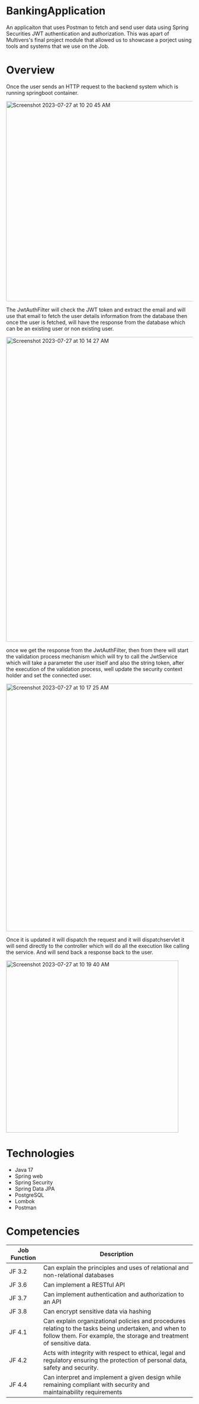 # BankingApplication
An applicaiton that uses Postman to fetch and send user data using Spring Securities JWT authentication and authorization. This was apart of Multivers's final project module that allowed us to showcase a porject using tools and systems that we use on the Job.

# Overview
Once the user sends an HTTP request to the backend system which is running springboot container. 

<img width="541" alt="Screenshot 2023-07-27 at 10 20 45 AM" src="https://github.com/jxkobrxyes/BankingApplication/assets/79924650/91b5225f-3618-4d79-abb7-abd688543669">

The JwtAuthFilter will check the JWT token and extract the email and will use that email to fetch the user details information from the database then once the user is fetched, will have the response from the database which can be an existing user or non existing user.

<img width="824" alt="Screenshot 2023-07-27 at 10 14 27 AM" src="https://github.com/jxkobrxyes/BankingApplication/assets/79924650/69e12395-44f9-4f5b-9f39-d889cbf1d950">

once we get the response from the JwtAuthFilter, then from there will start the validation process mechanism which will try to call the JwtService which will take a parameter the user itself and also the string token, after the execution of the validation process, well update the security context holder and set the connected user. 

<img width="669" alt="Screenshot 2023-07-27 at 10 17 25 AM" src="https://github.com/jxkobrxyes/BankingApplication/assets/79924650/32c7607b-f77c-4d3f-976d-cb0927ce70c2">

Once it is updated it will dispatch the request and it will dispatchservlet it will send directly to the controller which will do all the execution like calling the service. And will send back a response back to the user.

<img width="465" alt="Screenshot 2023-07-27 at 10 19 40 AM" src="https://github.com/jxkobrxyes/BankingApplication/assets/79924650/0f97d155-44a3-4436-bc1d-e40607239697">


# Technologies
- Java 17
- Spring web
- Spring Security
- Spring Data JPA
- PostgreSQL
- Lombok
- Postman

# Competencies
| Job Function | Description |
| --- | --- |
| JF 3.2 | Can explain the principles and uses of relational and non-relational databases |
| JF 3.6 | Can implement a RESTful API |
| JF 3.7 | Can implement authentication and authorization to an API |
| JF 3.8 | Can encrypt sensitive data via hashing  |
| JF 4.1 | Can explain organizational policies and procedures relating to the tasks being undertaken, and when to follow them. For example, the storage and treatment of sensitive data. |
| JF 4.2 | Acts with integrity with respect to ethical, legal and regulatory ensuring the protection of personal data, safety and security. |
| JF 4.4 | Can interpret and implement a given design while remaining compliant with security and maintainability requirements |
